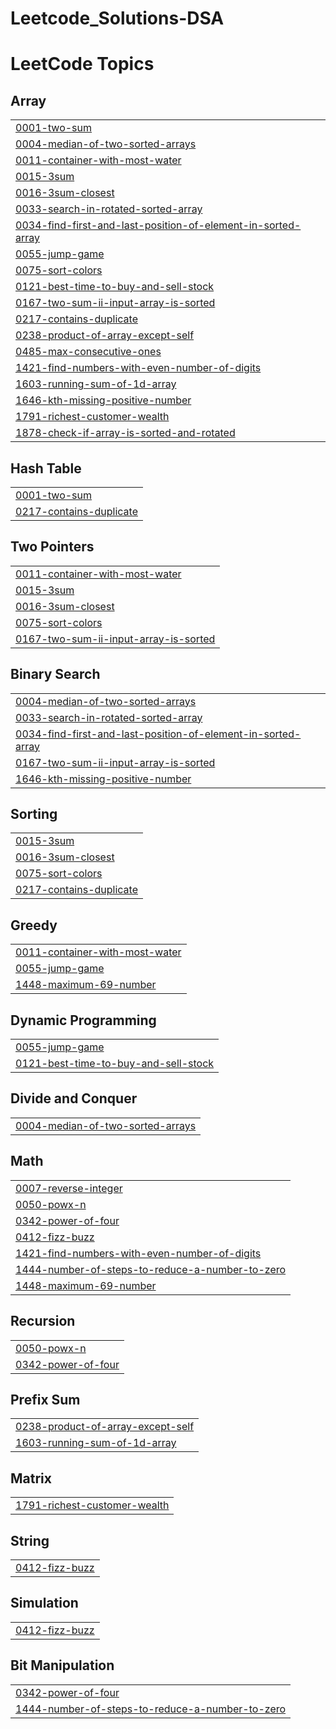 # Leetcode_Solutions-DSA
<!---LeetCode Topics Start-->
# LeetCode Topics
## Array
|  |
| ------- |
| [0001-two-sum](https://github.com/imvinxx/Leetcode_Solutions-DSA/tree/master/0001-two-sum) |
| [0004-median-of-two-sorted-arrays](https://github.com/imvinxx/Leetcode_Solutions-DSA/tree/master/0004-median-of-two-sorted-arrays) |
| [0011-container-with-most-water](https://github.com/imvinxx/Leetcode_Solutions-DSA/tree/master/0011-container-with-most-water) |
| [0015-3sum](https://github.com/imvinxx/Leetcode_Solutions-DSA/tree/master/0015-3sum) |
| [0016-3sum-closest](https://github.com/imvinxx/Leetcode_Solutions-DSA/tree/master/0016-3sum-closest) |
| [0033-search-in-rotated-sorted-array](https://github.com/imvinxx/Leetcode_Solutions-DSA/tree/master/0033-search-in-rotated-sorted-array) |
| [0034-find-first-and-last-position-of-element-in-sorted-array](https://github.com/imvinxx/Leetcode_Solutions-DSA/tree/master/0034-find-first-and-last-position-of-element-in-sorted-array) |
| [0055-jump-game](https://github.com/imvinxx/Leetcode_Solutions-DSA/tree/master/0055-jump-game) |
| [0075-sort-colors](https://github.com/imvinxx/Leetcode_Solutions-DSA/tree/master/0075-sort-colors) |
| [0121-best-time-to-buy-and-sell-stock](https://github.com/imvinxx/Leetcode_Solutions-DSA/tree/master/0121-best-time-to-buy-and-sell-stock) |
| [0167-two-sum-ii-input-array-is-sorted](https://github.com/imvinxx/Leetcode_Solutions-DSA/tree/master/0167-two-sum-ii-input-array-is-sorted) |
| [0217-contains-duplicate](https://github.com/imvinxx/Leetcode_Solutions-DSA/tree/master/0217-contains-duplicate) |
| [0238-product-of-array-except-self](https://github.com/imvinxx/Leetcode_Solutions-DSA/tree/master/0238-product-of-array-except-self) |
| [0485-max-consecutive-ones](https://github.com/imvinxx/Leetcode_Solutions-DSA/tree/master/0485-max-consecutive-ones) |
| [1421-find-numbers-with-even-number-of-digits](https://github.com/imvinxx/Leetcode_Solutions-DSA/tree/master/1421-find-numbers-with-even-number-of-digits) |
| [1603-running-sum-of-1d-array](https://github.com/imvinxx/Leetcode_Solutions-DSA/tree/master/1603-running-sum-of-1d-array) |
| [1646-kth-missing-positive-number](https://github.com/imvinxx/Leetcode_Solutions-DSA/tree/master/1646-kth-missing-positive-number) |
| [1791-richest-customer-wealth](https://github.com/imvinxx/Leetcode_Solutions-DSA/tree/master/1791-richest-customer-wealth) |
| [1878-check-if-array-is-sorted-and-rotated](https://github.com/imvinxx/Leetcode_Solutions-DSA/tree/master/1878-check-if-array-is-sorted-and-rotated) |
## Hash Table
|  |
| ------- |
| [0001-two-sum](https://github.com/imvinxx/Leetcode_Solutions-DSA/tree/master/0001-two-sum) |
| [0217-contains-duplicate](https://github.com/imvinxx/Leetcode_Solutions-DSA/tree/master/0217-contains-duplicate) |
## Two Pointers
|  |
| ------- |
| [0011-container-with-most-water](https://github.com/imvinxx/Leetcode_Solutions-DSA/tree/master/0011-container-with-most-water) |
| [0015-3sum](https://github.com/imvinxx/Leetcode_Solutions-DSA/tree/master/0015-3sum) |
| [0016-3sum-closest](https://github.com/imvinxx/Leetcode_Solutions-DSA/tree/master/0016-3sum-closest) |
| [0075-sort-colors](https://github.com/imvinxx/Leetcode_Solutions-DSA/tree/master/0075-sort-colors) |
| [0167-two-sum-ii-input-array-is-sorted](https://github.com/imvinxx/Leetcode_Solutions-DSA/tree/master/0167-two-sum-ii-input-array-is-sorted) |
## Binary Search
|  |
| ------- |
| [0004-median-of-two-sorted-arrays](https://github.com/imvinxx/Leetcode_Solutions-DSA/tree/master/0004-median-of-two-sorted-arrays) |
| [0033-search-in-rotated-sorted-array](https://github.com/imvinxx/Leetcode_Solutions-DSA/tree/master/0033-search-in-rotated-sorted-array) |
| [0034-find-first-and-last-position-of-element-in-sorted-array](https://github.com/imvinxx/Leetcode_Solutions-DSA/tree/master/0034-find-first-and-last-position-of-element-in-sorted-array) |
| [0167-two-sum-ii-input-array-is-sorted](https://github.com/imvinxx/Leetcode_Solutions-DSA/tree/master/0167-two-sum-ii-input-array-is-sorted) |
| [1646-kth-missing-positive-number](https://github.com/imvinxx/Leetcode_Solutions-DSA/tree/master/1646-kth-missing-positive-number) |
## Sorting
|  |
| ------- |
| [0015-3sum](https://github.com/imvinxx/Leetcode_Solutions-DSA/tree/master/0015-3sum) |
| [0016-3sum-closest](https://github.com/imvinxx/Leetcode_Solutions-DSA/tree/master/0016-3sum-closest) |
| [0075-sort-colors](https://github.com/imvinxx/Leetcode_Solutions-DSA/tree/master/0075-sort-colors) |
| [0217-contains-duplicate](https://github.com/imvinxx/Leetcode_Solutions-DSA/tree/master/0217-contains-duplicate) |
## Greedy
|  |
| ------- |
| [0011-container-with-most-water](https://github.com/imvinxx/Leetcode_Solutions-DSA/tree/master/0011-container-with-most-water) |
| [0055-jump-game](https://github.com/imvinxx/Leetcode_Solutions-DSA/tree/master/0055-jump-game) |
| [1448-maximum-69-number](https://github.com/imvinxx/Leetcode_Solutions-DSA/tree/master/1448-maximum-69-number) |
## Dynamic Programming
|  |
| ------- |
| [0055-jump-game](https://github.com/imvinxx/Leetcode_Solutions-DSA/tree/master/0055-jump-game) |
| [0121-best-time-to-buy-and-sell-stock](https://github.com/imvinxx/Leetcode_Solutions-DSA/tree/master/0121-best-time-to-buy-and-sell-stock) |
## Divide and Conquer
|  |
| ------- |
| [0004-median-of-two-sorted-arrays](https://github.com/imvinxx/Leetcode_Solutions-DSA/tree/master/0004-median-of-two-sorted-arrays) |
## Math
|  |
| ------- |
| [0007-reverse-integer](https://github.com/imvinxx/Leetcode_Solutions-DSA/tree/master/0007-reverse-integer) |
| [0050-powx-n](https://github.com/imvinxx/Leetcode_Solutions-DSA/tree/master/0050-powx-n) |
| [0342-power-of-four](https://github.com/imvinxx/Leetcode_Solutions-DSA/tree/master/0342-power-of-four) |
| [0412-fizz-buzz](https://github.com/imvinxx/Leetcode_Solutions-DSA/tree/master/0412-fizz-buzz) |
| [1421-find-numbers-with-even-number-of-digits](https://github.com/imvinxx/Leetcode_Solutions-DSA/tree/master/1421-find-numbers-with-even-number-of-digits) |
| [1444-number-of-steps-to-reduce-a-number-to-zero](https://github.com/imvinxx/Leetcode_Solutions-DSA/tree/master/1444-number-of-steps-to-reduce-a-number-to-zero) |
| [1448-maximum-69-number](https://github.com/imvinxx/Leetcode_Solutions-DSA/tree/master/1448-maximum-69-number) |
## Recursion
|  |
| ------- |
| [0050-powx-n](https://github.com/imvinxx/Leetcode_Solutions-DSA/tree/master/0050-powx-n) |
| [0342-power-of-four](https://github.com/imvinxx/Leetcode_Solutions-DSA/tree/master/0342-power-of-four) |
## Prefix Sum
|  |
| ------- |
| [0238-product-of-array-except-self](https://github.com/imvinxx/Leetcode_Solutions-DSA/tree/master/0238-product-of-array-except-self) |
| [1603-running-sum-of-1d-array](https://github.com/imvinxx/Leetcode_Solutions-DSA/tree/master/1603-running-sum-of-1d-array) |
## Matrix
|  |
| ------- |
| [1791-richest-customer-wealth](https://github.com/imvinxx/Leetcode_Solutions-DSA/tree/master/1791-richest-customer-wealth) |
## String
|  |
| ------- |
| [0412-fizz-buzz](https://github.com/imvinxx/Leetcode_Solutions-DSA/tree/master/0412-fizz-buzz) |
## Simulation
|  |
| ------- |
| [0412-fizz-buzz](https://github.com/imvinxx/Leetcode_Solutions-DSA/tree/master/0412-fizz-buzz) |
## Bit Manipulation
|  |
| ------- |
| [0342-power-of-four](https://github.com/imvinxx/Leetcode_Solutions-DSA/tree/master/0342-power-of-four) |
| [1444-number-of-steps-to-reduce-a-number-to-zero](https://github.com/imvinxx/Leetcode_Solutions-DSA/tree/master/1444-number-of-steps-to-reduce-a-number-to-zero) |
<!---LeetCode Topics End-->